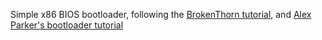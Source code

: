 Simple x86 BIOS bootloader, following the [BrokenThorn tutorial](http://www.brokenthorn.com/Resources/OSDevIndex.html),
and [Alex Parker's bootloader tutorial](http://3zanders.co.uk/2017/10/13/writing-a-bootloader/)
